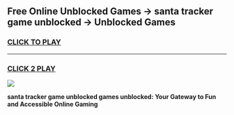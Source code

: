 
## Free Online Unblocked Games → santa tracker game unblocked → Unblocked Games
<h3>
<a href="https://premium.freeplayer.one?title=santa_tracker_game_unblocked&ref=21F">CLICK TO PLAY</a></h3>
<hr>

<h3>
<a href="https://premium.freeplayer.one?title=santa_tracker_game_unblocked&ref=21F">CLICK 2 PLAY</a>
  
</h3>

<a href="https://premium.freeplayer.one?title=santa_tracker_game_unblocked&ref=21F/"><img src="https://clearcache.store/games.png"></a>


**santa tracker game unblocked games unblocked: Your Gateway to Fun and Accessible Online Gaming**
